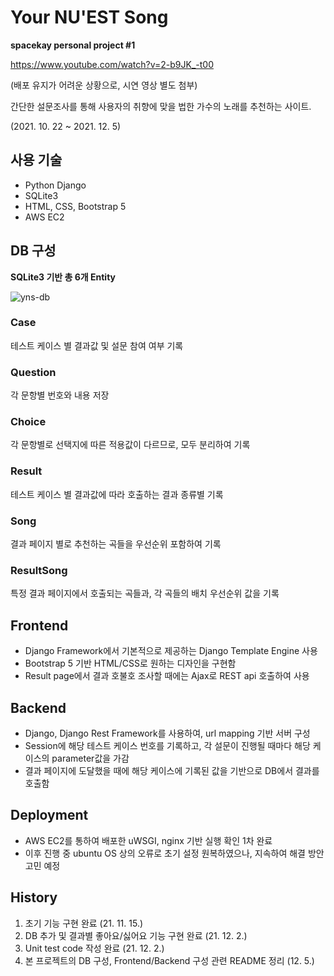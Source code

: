 # Your NU'EST Song

**spacekay personal project #1**

https://www.youtube.com/watch?v=2-b9JK_-t00

(배포 유지가 어려운 상황으로, 시연 영상 별도 첨부)

간단한 설문조사를 통해 사용자의 취향에 맞을 법한 가수의 노래를 추천하는 사이트.

(2021. 10. 22 ~ 2021. 12. 5)


## 사용 기술
* Python Django
* SQLite3
* HTML, CSS, Bootstrap 5
* AWS EC2



## DB 구성

**SQLite3 기반 총 6개 Entity**

![yns-db](https://blog.kakaocdn.net/dn/pg9yG/btrm2okmmBq/KQRBE5oUwEC9lkoj9T7Khk/img.png)
### Case
테스트 케이스 별 결과값 및 설문 참여 여부 기록 
### Question
각 문항별 번호와 내용 저장
### Choice
각 문항별로 선택지에 따른 적용값이 다르므로, 모두 분리하여 기록
### Result
테스트 케이스 별 결과값에 따라 호출하는 결과 종류별 기록
### Song
결과 페이지 별로 추천하는 곡들을 우선순위 포함하여 기록
### ResultSong
특정 결과 페이지에서 호출되는 곡들과, 각 곡들의 배치 우선순위 값을 기록

## Frontend

* Django Framework에서 기본적으로 제공하는 Django Template Engine 사용
* Bootstrap 5 기반 HTML/CSS로 원하는 디자인을 구현함
* Result page에서 결과 호불호 조사할 때에는 Ajax로 REST api 호출하여 사용

## Backend

* Django, Django Rest Framework를 사용하여, url mapping 기반 서버 구성
* Session에 해당 테스트 케이스 번호를 기록하고, 각 설문이 진행될 때마다 해당 케이스의 parameter값을 가감
* 결과 페이지에 도달했을 때에 해당 케이스에 기록된 값을 기반으로 DB에서 결과를 호출함

## Deployment

* AWS EC2를 통하여 배포한 uWSGI, nginx 기반 실행 확인 1차 완료
* 이후 진행 중 ubuntu OS 상의 오류로 초기 설정 원복하였으나, 지속하여 해결 방안 고민 예정

## History

1. 초기 기능 구현 완료 (21. 11. 15.)
2. DB 추가 및 결과별 좋아요/싫어요 기능 구현 완료 (21. 12. 2.)
3. Unit test code 작성 완료 (21. 12. 2.)
4. 본 프로젝트의 DB 구성, Frontend/Backend 구성 관련 README 정리 (12. 5.)
